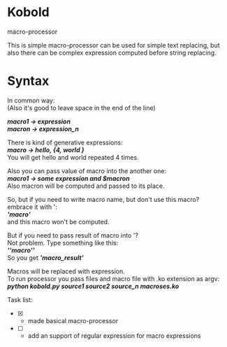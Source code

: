 # Kobold
macro-processor

This is simple macro-processor can be used for simple text replacing, but 
also there can be complex expression computed before string replacing.

# Syntax
In common way:<br/>
(Also it's good to leave space in the end of the line)

***macro1 -> expression<br/>
macron -> expression_n***

There is kind of generative expressions:<br/>
***macro -> hello, {4, world }<br/>***
You will get hello and  world repeated 4 times.

Also you can pass value of macro into the another one:<br/>
***macro1 -> some expression and $macron***<br/>
Also macron will be computed and passed to its place.

So, but if you need to write macro name, but don't use this macro?<br/>
embrace it with ':<br/>
***'macro'***<br/>
and this macro won't be computed.

But if you need to pass result of macro into '?<br/>
Not problem. Type something like this:<br/>
***''macro''***<br/>
So you get ***'macro_result'***

Macros will be replaced with expression.<br/>
To run processor you pass files and macro file with .ko extension as argv:<br/>
***python kobold.py source1 source2 source_n macroses.ko***

Task list:
- [x] - made basical macro-processor
- [ ] - add an support of regular expression for macro expressions
